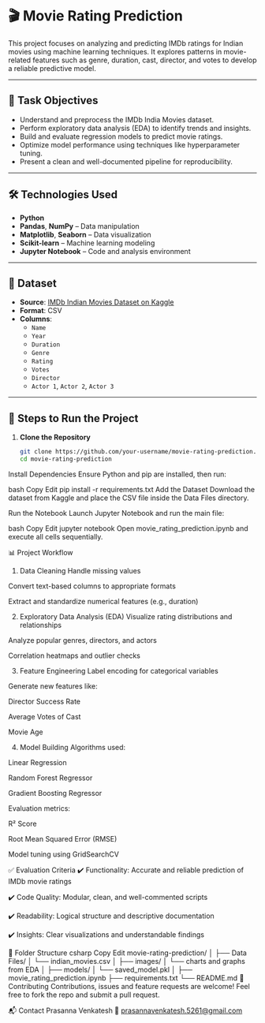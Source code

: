# 🎬 Movie Rating Prediction

This project focuses on analyzing and predicting IMDb ratings for Indian movies using machine learning techniques. It explores patterns in movie-related features such as genre, duration, cast, director, and votes to develop a reliable predictive model.

---

## 📌 Task Objectives

- Understand and preprocess the IMDb India Movies dataset.
- Perform exploratory data analysis (EDA) to identify trends and insights.
- Build and evaluate regression models to predict movie ratings.
- Optimize model performance using techniques like hyperparameter tuning.
- Present a clean and well-documented pipeline for reproducibility.

---

## 🛠️ Technologies Used

- **Python**
- **Pandas**, **NumPy** – Data manipulation
- **Matplotlib**, **Seaborn** – Data visualization
- **Scikit-learn** – Machine learning modeling
- **Jupyter Notebook** – Code and analysis environment

---

## 📂 Dataset

- **Source**: [IMDb Indian Movies Dataset on Kaggle](https://www.kaggle.com/)
- **Format**: CSV
- **Columns**:
  - `Name`
  - `Year`
  - `Duration`
  - `Genre`
  - `Rating`
  - `Votes`
  - `Director`
  - `Actor 1`, `Actor 2`, `Actor 3`

---

## 🚀 Steps to Run the Project

1. **Clone the Repository**
   ```bash
   git clone https://github.com/your-username/movie-rating-prediction.git
   cd movie-rating-prediction
Install Dependencies Ensure Python and pip are installed, then run:

bash
Copy
Edit
pip install -r requirements.txt
Add the Dataset Download the dataset from Kaggle and place the CSV file inside the Data Files directory.

Run the Notebook Launch Jupyter Notebook and run the main file:

bash
Copy
Edit
jupyter notebook
Open movie_rating_prediction.ipynb and execute all cells sequentially.

📊 Project Workflow
1. Data Cleaning
Handle missing values

Convert text-based columns to appropriate formats

Extract and standardize numerical features (e.g., duration)

2. Exploratory Data Analysis (EDA)
Visualize rating distributions and relationships

Analyze popular genres, directors, and actors

Correlation heatmaps and outlier checks

3. Feature Engineering
Label encoding for categorical variables

Generate new features like:

Director Success Rate

Average Votes of Cast

Movie Age

4. Model Building
Algorithms used:

Linear Regression

Random Forest Regressor

Gradient Boosting Regressor

Evaluation metrics:

R² Score

Root Mean Squared Error (RMSE)

Model tuning using GridSearchCV

✅ Evaluation Criteria
✔️ Functionality: Accurate and reliable prediction of IMDb movie ratings

✔️ Code Quality: Modular, clean, and well-commented scripts

✔️ Readability: Logical structure and descriptive documentation

✔️ Insights: Clear visualizations and understandable findings

📁 Folder Structure
csharp
Copy
Edit
movie-rating-prediction/
│
├── Data Files/
│   └── indian_movies.csv
│
├── images/
│   └── charts and graphs from EDA
│
├── models/
│   └── saved_model.pkl
│
├── movie_rating_prediction.ipynb
├── requirements.txt
└── README.md
🤝 Contributing
Contributions, issues and feature requests are welcome!
Feel free to fork the repo and submit a pull request.

📬 Contact
Prasanna Venkatesh
📧 prasannavenkatesh.5261@gmail.com
